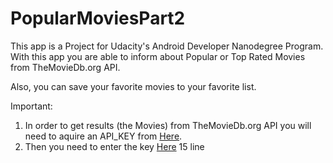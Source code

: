 # PopularMoviesPart2
This app is a Project for Udacity's Android Developer Nanodegree Program. With this app you are able to inform about Popular or Top Rated Movies from TheMovieDb.org API. 

Also, you can save your favorite movies to your favorite list.

Important: 
1) In order to get results (the Movies) from TheMovieDb.org API you will need to aquire an API_KEY from [Here](https://developers.themoviedb.org/3/getting-started/introduction).
2) Then you need to enter the key [Here](https://github.com/KostasAnagnostou/PopularMoviesPart2/blob/master/app/src/main/java/com/example/android/popularmovies2/utilities/APIUtils.java) 15 line
